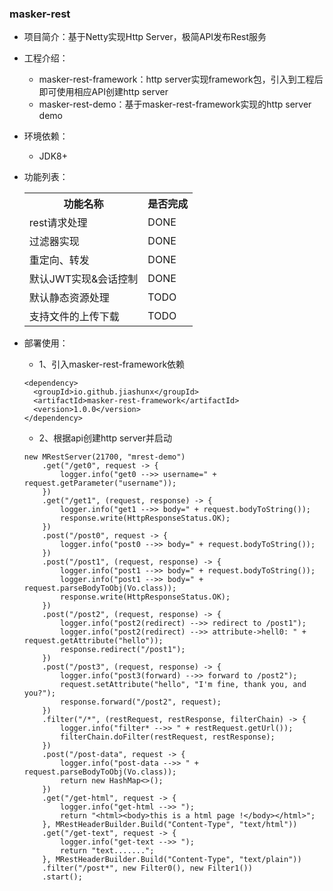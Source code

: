 
### masker-rest

- 项目简介：基于Netty实现Http Server，极简API发布Rest服务

- 工程介绍：

   - masker-rest-framework：http server实现framework包，引入到工程后即可使用相应API创建http server
   - masker-rest-demo：基于masker-rest-framework实现的http server demo

- 环境依赖：

   - JDK8+

- 功能列表：

    <table>
        <tr>
            <th>功能名称</th>
            <th>是否完成</th>
        </tr>
        <tr>
            <td>rest请求处理</td>
            <td>DONE</td>
        </tr>
        <tr>
            <td>过滤器实现</td>
            <td>DONE</td>
        </tr>
        <tr>
            <td>重定向、转发</td>
            <td>DONE</td>
        </tr>
        <tr>
            <td>默认JWT实现&会话控制</td>
            <td>DONE</td>
        </tr>
        <tr>
            <td>默认静态资源处理</td>
            <td>TODO</td>
        </tr>
        <tr>
            <td>支持文件的上传下载</td>
            <td>TODO</td>
        </tr>
    </table>

- 部署使用：

   - 1、引入masker-rest-framework依赖

   ```text
   <dependency>
     <groupId>io.github.jiashunx</groupId>
     <artifactId>masker-rest-framework</artifactId>
     <version>1.0.0</version>
   </dependency>
   ```

   - 2、根据api创建http server并启动

   ```text
   new MRestServer(21700, "mrest-demo")
       .get("/get0", request -> {
           logger.info("get0 -->> username=" + request.getParameter("username"));
       })
       .get("/get1", (request, response) -> {
           logger.info("get1 -->> body=" + request.bodyToString());
           response.write(HttpResponseStatus.OK);
       })
       .post("/post0", request -> {
           logger.info("post0 -->> body=" + request.bodyToString());
       })
       .post("/post1", (request, response) -> {
           logger.info("post1 -->> body=" + request.bodyToString());
           logger.info("post1 -->> body=" + request.parseBodyToObj(Vo.class));
           response.write(HttpResponseStatus.OK);
       })
       .post("/post2", (request, response) -> {
           logger.info("post2(redirect) -->> redirect to /post1");
           logger.info("post2(redirect) -->> attribute->hell0: " + request.getAttribute("hello"));
           response.redirect("/post1");
       })
       .post("/post3", (request, response) -> {
           logger.info("post3(forward) -->> forward to /post2");
           request.setAttribute("hello", "I'm fine, thank you, and you?");
           response.forward("/post2", request);
       })
       .filter("/*", (restRequest, restResponse, filterChain) -> {
           logger.info("filter* -->> " + restRequest.getUrl());
           filterChain.doFilter(restRequest, restResponse);
       })
       .post("/post-data", request -> {
           logger.info("post-data -->> " + request.parseBodyToObj(Vo.class));
           return new HashMap<>();
       })
       .get("/get-html", request -> {
           logger.info("get-html -->> ");
           return "<html><body>this is a html page !</body></html>";
       }, MRestHeaderBuilder.Build("Content-Type", "text/html"))
       .get("/get-text", request -> {
           logger.info("get-text -->> ");
           return "text.......";
       }, MRestHeaderBuilder.Build("Content-Type", "text/plain"))
       .filter("/post*", new Filter0(), new Filter1())
       .start();
   ```
